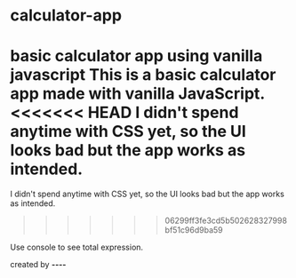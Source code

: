# calculator-app
basic calculator app using vanilla javascript
This is a basic calculator app made with vanilla JavaScript.
<<<<<<< HEAD
I didn't spend anytime with CSS yet, so the UI looks bad but the app works as intended.
=======
I didn't spend anytime with CSS yet, so the UI looks bad but the app works as intended. 
>>>>>>> 06299ff3fe3cd5b502628327998bf51c96d9ba59

Use console to see total expression.

created by __--<K3LLY>--__
